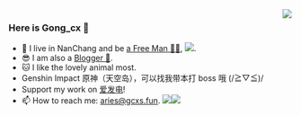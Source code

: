 <img align="right" src="https://github-readme-stats.vercel.app/api?username=Gongcxgithub&show_icons=true&icon_color=CE1D2D&text_color=718096&bg_color=ffffff&hide_title=true" />

### Here is Gong_cx 👋

- 🔭 I live in NanChang and be [a Free Man 👨‍💻](), [![](https://img.shields.io/badge/dynamic/json?color=000000&label=GitHub&query=%24.data.totalSubs&suffix=%20followers&url=https%3A%2F%2Fapi.spencerwoo.com%2Fsubstats%2F%3Fsource%3Dgithub%26queryKey%3DGongcxgithub)](https://github.com/Gongcxgithub).
- 😎 I am also a [Blogger 📝](https://www.gcxstudio.cn).
- :cat: I like the lovely animal most.
- Genshin Impact 原神（天空岛），可以找我带本打 boss 哦 (/≧▽≦)/
- Support my work on [爱发电](https://afdian.net/@GBCLStudio)!
- 📫 How to reach me: aries@gcxs.fun.
<img src="https://img.shields.io/website?down_color=red&down_message=Offline%20%7C%20%E4%B8%8B%E7%BA%BF&label=%E4%B8%AA%E4%BA%BA%E4%BB%8B%E7%BB%8D%E9%A1%B5%E8%BF%90%E8%A1%8C%E7%8A%B6%E6%80%81&style=for-the-badge&up_color=green&up_message=Online%20%7C%20%E5%9C%A8%E7%BA%BF&url=https%3A%2F%2Fgcxstudio.cn" /><img src="https://img.shields.io/badge/dynamic/json?color=orange&labelColor=blue&label=%E5%B7%A5%E4%BD%9C%E5%AE%A4%20Telegram%20%E7%BE%A4%E7%BB%84%E6%88%90%E5%91%98%E6%95%B0&query=data.totalSubs&url=https://api.spencerwoo.com/substats/?source=telegram&queryKey=GBCLStudio&style=for-the-badge&logoColor=brightgreen&logo=telegram" />

